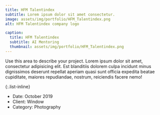 ```yaml
---
title: HFM Talentindex
subtitle: Lorem ipsum dolor sit amet consectetur.
image: assets/img/portfolio/HFM_Talentindex.png
alt: HFM Talentindex company logo

caption:
  title: HFM Talentindex
  subtitle: AI Mentoring
  thumbnail: assets/img/portfolio/HFM_Talentindex.png
---
```

Use this area to describe your project. Lorem ipsum dolor sit amet, consectetur adipisicing elit. Est blanditiis dolorem culpa incidunt minus dignissimos deserunt repellat aperiam quasi sunt officia expedita beatae cupiditate, maiores repudiandae, nostrum, reiciendis facere nemo!

{:.list-inline}
- Date: October 2019
- Client: Window
- Category: Photography

